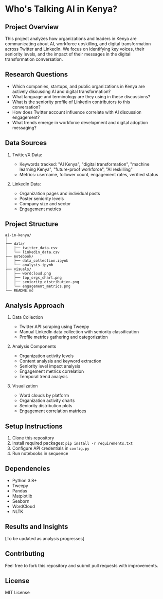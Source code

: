 # Who's Talking AI in Kenya?

## Project Overview
This project analyzes how organizations and leaders in Kenya are communicating about AI, workforce upskilling, and digital transformation across Twitter and LinkedIn. We focus on identifying key voices, their seniority levels, and the impact of their messages in the digital transformation conversation.

## Research Questions
- Which companies, startups, and public organizations in Kenya are actively discussing AI and digital transformation?
- What language and terminology are they using in these discussions?
- What is the seniority profile of LinkedIn contributors to this conversation?
- How does Twitter account influence correlate with AI discussion engagement?
- What trends emerge in workforce development and digital adoption messaging?

## Data Sources
1. Twitter/X Data:
   - Keywords tracked: "AI Kenya", "digital transformation", "machine learning Kenya", "future-proof workforce", "AI reskilling"
   - Metrics: username, follower count, engagement rates, verified status
   
2. LinkedIn Data:
   - Organization pages and individual posts
   - Poster seniority levels
   - Company size and sector
   - Engagement metrics

## Project Structure
```
ai-in-kenya/
│
├── data/
│   ├── twitter_data.csv
│   └── linkedin_data.csv
├── notebook/
│   ├── data_collection.ipynb
│   └── analysis.ipynb
├── visuals/
│   ├── wordcloud.png
│   ├── top_orgs_chart.png
│   ├── seniority_distribution.png
│   └── engagement_metrics.png
└── README.md
```

## Analysis Approach
1. Data Collection
   - Twitter API scraping using Tweepy
   - Manual LinkedIn data collection with seniority classification
   - Profile metrics gathering and categorization

2. Analysis Components
   - Organization activity levels
   - Content analysis and keyword extraction
   - Seniority level impact analysis
   - Engagement metrics correlation
   - Temporal trend analysis

3. Visualization
   - Word clouds by platform
   - Organization activity charts
   - Seniority distribution plots
   - Engagement correlation matrices

## Setup Instructions
1. Clone this repository
2. Install required packages: `pip install -r requirements.txt`
3. Configure API credentials in `config.py`
4. Run notebooks in sequence

## Dependencies
- Python 3.8+
- Tweepy
- Pandas
- Matplotlib
- Seaborn
- WordCloud
- NLTK

## Results and Insights
[To be updated as analysis progresses]

## Contributing
Feel free to fork this repository and submit pull requests with improvements.

## License
MIT License 